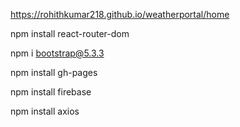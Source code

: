 
https://rohithkumar218.github.io/weatherportal/home

 npm install react-router-dom

npm i bootstrap@5.3.3

npm install gh-pages

npm install firebase

npm install axios